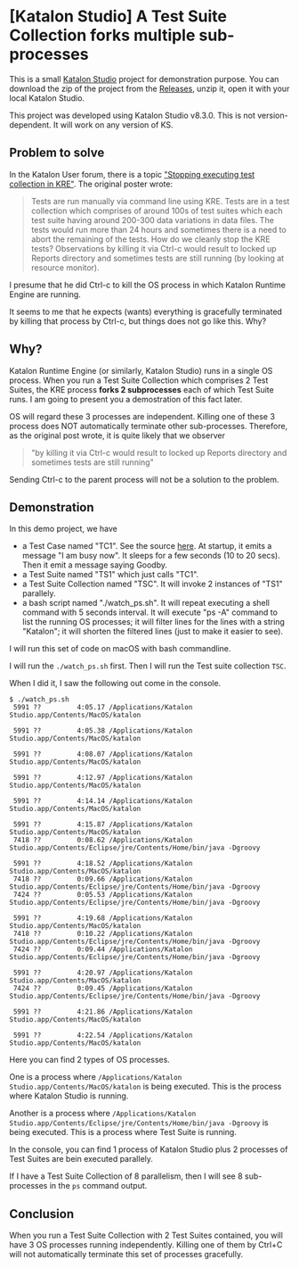 # [Katalon Studio] A Test Suite Collection forks multiple sub-processes

This is a small [Katalon Studio](https://katalon.com/katalon-studio/) project for demonstration purpose.
You can download the zip of the project from the [Releases](page), unzip it, open it
with your local Katalon Studio.

This project was developed using Katalon Studio v8.3.0. This is not version-dependent. It will work on any version of KS.


## Problem to solve

In the Katalon User forum, there is a topic ["Stopping executing test collection in KRE"](https://forum.katalon.com/t/stopping-executing-test-collection-in-kre/64677). The original poster wrote:

>Tests are run manually via command line using KRE. Tests are in a test collection which comprises of around 100s of test suites which each test suite having around 200-300 data variations in data files. The tests would run more than 24 hours and sometimes there is a need to abort the remaining of the tests.
>How do we cleanly stop the KRE tests? Observations by killing it via Ctrl-c would result to locked up Reports directory and sometimes tests are still running (by looking at resource monitor).

I presume that he did Ctrl-c to kill the OS process in which Katalon Runtime Engine are running.

It seems to me that he expects (wants) everything is gracefully terminated by killing that process by Ctrl-c, but things does not go like this. Why?

## Why? 

Katalon Runtime Engine (or similarly, Katalon Studio) runs in a single OS process.
When you run a Test Suite Collection which comprises 2 Test Suites,
the KRE process **forks 2 subprocesses** each of which Test Suite runs.
I am going to present you a demostration of this fact later.

OS will regard these 3 processes are independent.
Killing one of these 3 process does NOT automatically terminate other sub-processes.
Therefore, as the original post wrote, it is quite likely that we observer

>"by killing it via Ctrl-c would result to locked up Reports directory and sometimes tests are still running" 

Sending Ctrl-c to the parent process will not be a solution to the problem.

## Demonstration

In this demo project, we have

- a Test Case named "TC1". See the source [here](https://github.com/kazurayam/KsTestSuiteCollectionComprisesWithMultipleOSProcesses/blob/master/Scripts/TC1/Script1651370219154.groovy). At startup, it emits a message "I am busy now". It sleeps for a few seconds (10 to 20 secs). Then it emit a message saying Goodby.
- a Test Suite named "TS1" which just calls "TC1".
- a Test Suite Collection named "TSC". It will invoke 2 instances of "TS1" parallely.
- a bash script named "./watch_ps.sh". It will repeat executing a shell command with 5 seconds interval. It will execute "ps -A" command to list the running OS processes; it will filter lines for the lines with a string "Katalon"; it will shorten the filtered lines (just to make it easier to see).

I will run this set of code on macOS with bash commandline.

I will run the `./watch_ps.sh` first. Then I will run the Test suite collection `TSC`.

When I did it, I saw the following out come in the console.

```
$ ./watch_ps.sh
 5991 ??         4:05.17 /Applications/Katalon Studio.app/Contents/MacOS/katalon

 5991 ??         4:05.38 /Applications/Katalon Studio.app/Contents/MacOS/katalon

 5991 ??         4:08.07 /Applications/Katalon Studio.app/Contents/MacOS/katalon

 5991 ??         4:12.97 /Applications/Katalon Studio.app/Contents/MacOS/katalon

 5991 ??         4:14.14 /Applications/Katalon Studio.app/Contents/MacOS/katalon

 5991 ??         4:15.87 /Applications/Katalon Studio.app/Contents/MacOS/katalon
 7418 ??         0:08.62 /Applications/Katalon Studio.app/Contents/Eclipse/jre/Contents/Home/bin/java -Dgroovy

 5991 ??         4:18.52 /Applications/Katalon Studio.app/Contents/MacOS/katalon
 7418 ??         0:09.66 /Applications/Katalon Studio.app/Contents/Eclipse/jre/Contents/Home/bin/java -Dgroovy
 7424 ??         0:05.53 /Applications/Katalon Studio.app/Contents/Eclipse/jre/Contents/Home/bin/java -Dgroovy

 5991 ??         4:19.68 /Applications/Katalon Studio.app/Contents/MacOS/katalon
 7418 ??         0:10.22 /Applications/Katalon Studio.app/Contents/Eclipse/jre/Contents/Home/bin/java -Dgroovy
 7424 ??         0:09.44 /Applications/Katalon Studio.app/Contents/Eclipse/jre/Contents/Home/bin/java -Dgroovy

 5991 ??         4:20.97 /Applications/Katalon Studio.app/Contents/MacOS/katalon
 7424 ??         0:09.45 /Applications/Katalon Studio.app/Contents/Eclipse/jre/Contents/Home/bin/java -Dgroovy

 5991 ??         4:21.86 /Applications/Katalon Studio.app/Contents/MacOS/katalon

 5991 ??         4:22.54 /Applications/Katalon Studio.app/Contents/MacOS/katalon
```

Here you can find 2 types of OS processes.

One is a process where `/Applications/Katalon Studio.app/Contents/MacOS/katalon` is being executed. This is the process where Katalon Studio is running.

Another is a process where `/Applications/Katalon Studio.app/Contents/Eclipse/jre/Contents/Home/bin/java -Dgroovy` is being executed. This is a process where Test Suite is running.

In the console, you can find 1 process of Katalon Studio plus 2 processes of Test Suites are bein executed parallely.

If I have a Test Suite Collection of 8 parallelism, then I will see 8 sub-processes in the `ps` command output.

## Conclusion

When you run a Test Suite Collection with 2 Test Suites contained, you will have 3 OS processes running independently.
Killing one of them by Ctrl+C will not automatically terminate this set of processes gracefully.
